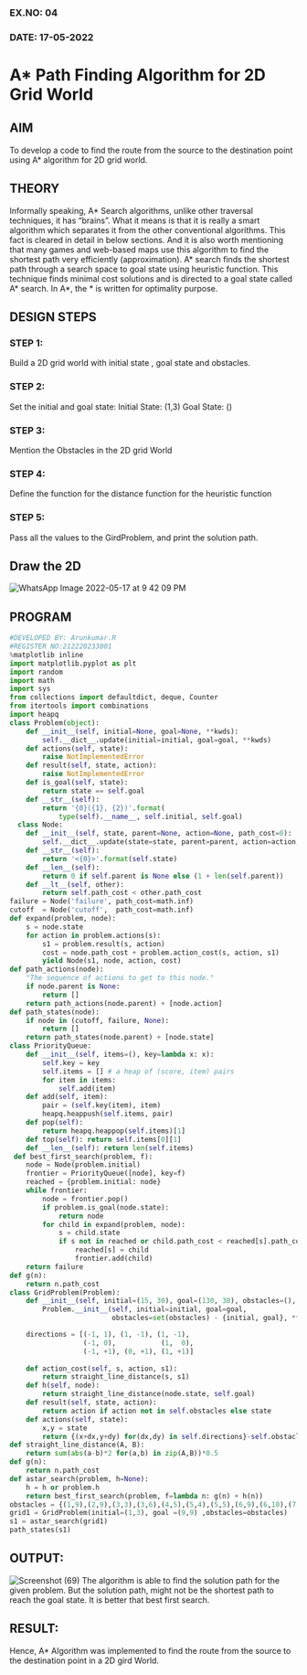 ### EX.NO: 04
### DATE: 17-05-2022
# A* Path Finding Algorithm for 2D Grid World
## AIM
To develop a code to find the route from the source to the destination point using A* algorithm for 2D grid world.
## THEORY
Informally speaking, A* Search algorithms, unlike other traversal techniques, it has “brains”. What it means is that it is really a smart algorithm which separates it from the other conventional algorithms. This fact is cleared in detail in below sections. 
And it is also worth mentioning that many games and web-based maps use this algorithm to find the shortest path very efficiently (approximation). 
A* search finds the shortest path through a search space to goal state using heuristic function. This technique finds minimal cost solutions and is directed to a goal state called A* search. In A*, the * is written for optimality purpose.

## DESIGN STEPS
### STEP 1:
Build a 2D grid world with initial state , goal state and obstacles.
### STEP 2:
Set the initial and goal state:
Initial State: (1,3)
Goal State: ()
### STEP 3:
Mention the Obstacles in the 2D grid World
### STEP 4:
Define the function for the distance function for the heuristic function
### STEP 5:
Pass all the values to the GirdProblem, and print the solution path.
## Draw the 2D
![WhatsApp Image 2022-05-17 at 9 42 09 PM](https://user-images.githubusercontent.com/75234646/168860681-0e55a193-d4df-45a2-b9b0-83b9f360b972.jpeg)
## PROGRAM
```python
#DEVELOPED BY: Arunkumar.R
#REGISTER NO:212220233001
%matplotlib inline
import matplotlib.pyplot as plt
import random
import math
import sys
from collections import defaultdict, deque, Counter
from itertools import combinations
import heapq
class Problem(object):
    def __init__(self, initial=None, goal=None, **kwds): 
        self.__dict__.update(initial=initial, goal=goal, **kwds) 
    def actions(self, state):        
        raise NotImplementedError
    def result(self, state, action): 
        raise NotImplementedError
    def is_goal(self, state):        
        return state == self.goal  
    def __str__(self):
        return '{0}({1}, {2})'.format(
            type(self).__name__, self.initial, self.goal)          
  class Node:
    def __init__(self, state, parent=None, action=None, path_cost=0):
        self.__dict__.update(state=state, parent=parent, action=action, path_cost=path_cost)
    def __str__(self): 
        return '<{0}>'.format(self.state)
    def __len__(self): 
        return 0 if self.parent is None else (1 + len(self.parent))
    def __lt__(self, other): 
        return self.path_cost < other.path_cost       
failure = Node('failure', path_cost=math.inf) 
cutoff  = Node('cutoff',  path_cost=math.inf)           
def expand(problem, node):
    s = node.state
    for action in problem.actions(s):
        s1 = problem.result(s, action)
        cost = node.path_cost + problem.action_cost(s, action, s1)
        yield Node(s1, node, action, cost)
def path_actions(node):
    "The sequence of actions to get to this node."
    if node.parent is None:
        return []  
    return path_actions(node.parent) + [node.action]
def path_states(node):
    if node in (cutoff, failure, None): 
        return []
    return path_states(node.parent) + [node.state]                
class PriorityQueue:
    def __init__(self, items=(), key=lambda x: x): 
        self.key = key
        self.items = [] # a heap of (score, item) pairs
        for item in items:
            self.add(item)      
    def add(self, item):
        pair = (self.key(item), item)
        heapq.heappush(self.items, pair)
    def pop(self):
        return heapq.heappop(self.items)[1]
    def top(self): return self.items[0][1]
    def __len__(self): return len(self.items)      
 def best_first_search(problem, f):
    node = Node(problem.initial)
    frontier = PriorityQueue([node], key=f)
    reached = {problem.initial: node}
    while frontier:
        node = frontier.pop()
        if problem.is_goal(node.state):
            return node
        for child in expand(problem, node):
            s = child.state
            if s not in reached or child.path_cost < reached[s].path_cost:
                reached[s] = child
                frontier.add(child)
    return failure
def g(n): 
    return n.path_cost
class GridProblem(Problem):
    def __init__(self, initial=(15, 30), goal=(130, 30), obstacles=(), **kwds):
        Problem.__init__(self, initial=initial, goal=goal, 
                         obstacles=set(obstacles) - {initial, goal}, **kwds)

    directions = [(-1, 1), (1, -1), (1, -1),
                  (-1, 0),           (1,  0),
                  (-1, +1), (0, +1), (1, +1)]
    
    def action_cost(self, s, action, s1): 
        return straight_line_distance(s, s1)
    def h(self, node): 
        return straight_line_distance(node.state, self.goal)
    def result(self, state, action): 
        return action if action not in self.obstacles else state
    def actions(self, state):      
        x,y = state
        return {(x+dx,y+dy) for(dx,dy) in self.directions}-self.obstacles
def straight_line_distance(A, B):    
    return sum(abs(a-b)*2 for(a,b) in zip(A,B))*0.5
def g(n): 
    return n.path_cost
def astar_search(problem, h=None):
    h = h or problem.h
    return best_first_search(problem, f=lambda n: g(n) + h(n))
obstacles = {(1,9),(2,9),(3,3),(3,6),(4,5),(5,4),(5,5),(6,9),(6,10),(7,7),(8,1),(8,4),(8,5),(9,1),(10,6)}
grid1 = GridProblem(initial=(1,3), goal =(9,9) ,obstacles=obstacles)      
s1 = astar_search(grid1)
path_states(s1)
```
## OUTPUT:
![Screenshot (69)](https://user-images.githubusercontent.com/75234646/168859268-afe1505f-6a2e-40db-9cb9-f891dde621ec.png)
The algorithm is able to find the solution path for the given problem. But the solution path, might not be the shortest path to reach the goal state.
It is better that best first search.
## RESULT:
Hence, A* Algorithm was implemented to find the route from the source to the destination point in a 2D gird World.
